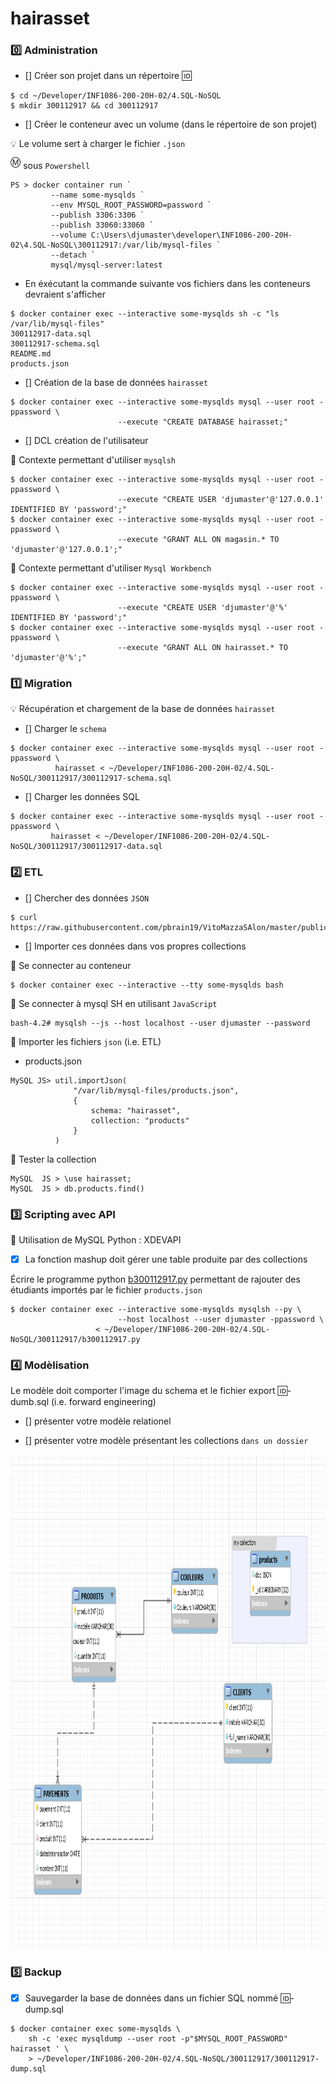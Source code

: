 
# hairasset

### :zero: Administration

- [] Créer son projet dans un répertoire :id:

```
$ cd ~/Developer/INF1086-200-20H-02/4.SQL-NoSQL
$ mkdir 300112917 && cd 300112917
```


- [] Créer le conteneur avec un volume (dans le répertoire de son projet)


:bulb: Le volume sert à charger le fichier `.json`



<sup>:m:</sup> sous `Powershell`

```
PS > docker container run `
         --name some-mysqlds `
         --env MYSQL_ROOT_PASSWORD=password `
         --publish 3306:3306 `
         --publish 33060:33060 `
         --volume C:\Users\djumaster\developer\INF1086-200-20H-02\4.SQL-NoSQL\300112917:/var/lib/mysql-files `
         --detach `
         mysql/mysql-server:latest
```

* En éxécutant la commande suivante vos fichiers dans les conteneurs devraient s'afficher

```
$ docker container exec --interactive some-mysqlds sh -c "ls /var/lib/mysql-files"
300112917-data.sql
300112917-schema.sql
README.md
products.json
```



- [] Création de la base de données `hairasset`

```
$ docker container exec --interactive some-mysqlds mysql --user root -ppassword \
                        --execute "CREATE DATABASE hairasset;"
```

- []  DCL création de l'utilisateur

:pushpin: Contexte permettant d'utiliser `mysqlsh` 

```
$ docker container exec --interactive some-mysqlds mysql --user root -ppassword \
                        --execute "CREATE USER 'djumaster'@'127.0.0.1' IDENTIFIED BY 'password';"
$ docker container exec --interactive some-mysqlds mysql --user root -ppassword \
                        --execute "GRANT ALL ON magasin.* TO 'djumaster'@'127.0.0.1';"
```

:pushpin: Contexte permettant d'utiliser `Mysql Workbench` 


```
$ docker container exec --interactive some-mysqlds mysql --user root -ppassword \
                        --execute "CREATE USER 'djumaster'@'%' IDENTIFIED BY 'password';"
$ docker container exec --interactive some-mysqlds mysql --user root -ppassword \
                        --execute "GRANT ALL ON hairasset.* TO 'djumaster'@'%';"
```

### :one: Migration

:bulb: Récupération et chargement de la base de données `hairasset`

- [] Charger le `schema`

```
$ docker container exec --interactive some-mysqlds mysql --user root -ppassword \
          hairasset < ~/Developer/INF1086-200-20H-02/4.SQL-NoSQL/300112917/300112917-schema.sql
```

- [] Charger les données SQL

```
$ docker container exec --interactive some-mysqlds mysql --user root -ppassword \
         hairasset < ~/Developer/INF1086-200-20H-02/4.SQL-NoSQL/300112917/300112917-data.sql
```

### :two: ETL

- [] Chercher des données `JSON`

```
$ curl https://raw.githubusercontent.com/pbrain19/VitoMazzaSAlon/master/public/js/data/products.json
```

- [] Importer ces données dans vos propres collections

:pushpin: Se connecter au conteneur

```
$ docker container exec --interactive --tty some-mysqlds bash
```

:pushpin: Se connecter à mysql SH en utilisant `JavaScript`

```
bash-4.2# mysqlsh --js --host localhost --user djumaster --password
```

:pushpin: Importer les fichiers `json` (i.e. ETL)

* products.json

```
MySQL JS> util.importJson(
              "/var/lib/mysql-files/products.json", 
              {
                  schema: "hairasset", 
                  collection: "products"
              }
          )
```

:pushpin: Tester la collection

```
MySQL  JS > \use hairasset;
MySQL  JS > db.products.find()
```

### :three: Scripting avec API

:pushpin: Utilisation de MySQL Python : XDEVAPI 

- [x] La fonction mashup doit gérer une table produite par des collections

Écrire le programme python [b300112917.py](b300112917.py) permettant de rajouter des étudiants importés par le fichier `products.json`

```
$ docker container exec --interactive some-mysqlds mysqlsh --py \
                        --host localhost --user djumaster -ppassword \
                   < ~/Developer/INF1086-200-20H-02/4.SQL-NoSQL/300112917/b300112917.py
```

### :four: Modèlisation

Le modèle doit comporter l'image du schema et le fichier export :id:-dumb.sql (i.e. forward engineering)

- [] présenter votre modèle relationel

- [] présenter votre modèle présentant les collections `dans un dossier`

<img src="djumaster.PNG" witdth=920 height=791 ></img>


### :five: Backup

- [x] Sauvegarder la base de données dans un fichier SQL nommé 🆔-dump.sql
 
```
$ docker container exec some-mysqlds \
    sh -c 'exec mysqldump --user root -p"$MYSQL_ROOT_PASSWORD" hairasset ' \
    > ~/Developer/INF1086-200-20H-02/4.SQL-NoSQL/300112917/300112917-dump.sql
```
